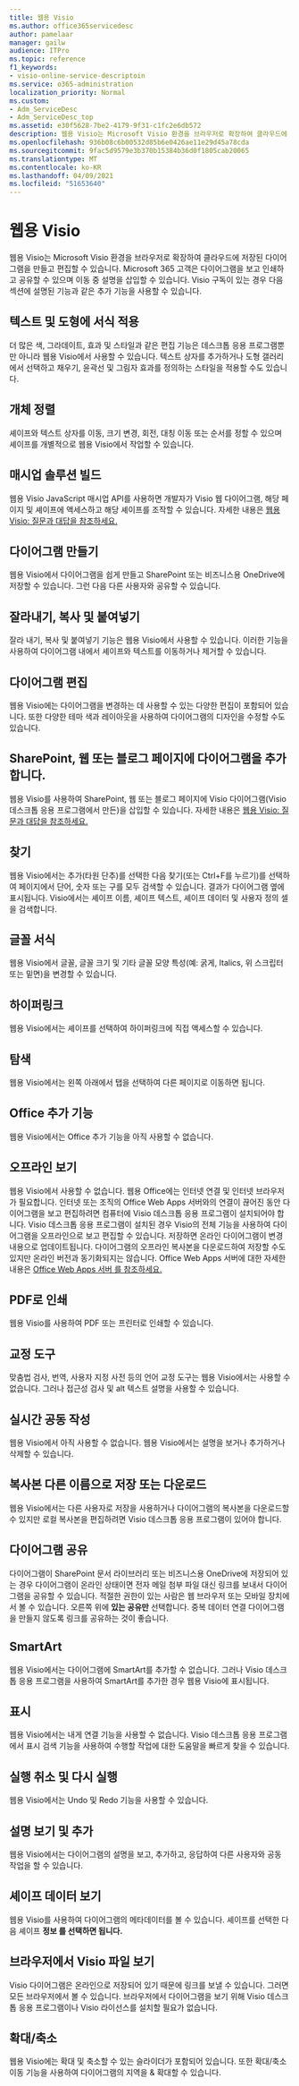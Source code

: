 ```yaml
---
title: 웹용 Visio
ms.author: office365servicedesc
author: pamelaar
manager: gailw
audience: ITPro
ms.topic: reference
f1_keywords:
- visio-online-service-descriptoin
ms.service: o365-administration
localization_priority: Normal
ms.custom:
- Adm_ServiceDesc
- Adm_ServiceDesc_top
ms.assetid: e30f5628-7be2-4179-9f31-c1fc2e6db572
description: 웹용 Visio는 Microsoft Visio 환경을 브라우저로 확장하여 클라우드에 저장된 다이어그램을 만들고 편집할 수 있습니다. Microsoft 365 고객은 다이어그램을 보고 인쇄하고 공유할 수 있으며 이동 중 설명을 삽입할 수 있습니다.
ms.openlocfilehash: 936b08c6b00532d85b6e0426ae11e29d45a78cda
ms.sourcegitcommit: 9fac5d9579e3b370b15384b36d0f1805cab20065
ms.translationtype: MT
ms.contentlocale: ko-KR
ms.lasthandoff: 04/09/2021
ms.locfileid: "51653640"
---
```

# <a name="visio-for-the-web"></a>웹용 Visio

웹용 Visio는 Microsoft Visio 환경을 브라우저로 확장하여 클라우드에 저장된 다이어그램을 만들고 편집할 수 있습니다. Microsoft 365 고객은 다이어그램을 보고 인쇄하고 공유할 수 있으며 이동 중 설명을 삽입할 수 있습니다. Visio 구독이 있는 경우 다음 섹션에 설명된 기능과 같은 추가 기능을 사용할 수 있습니다.
  
## <a name="apply-rich-formatting-to-text-and-shapes"></a>텍스트 및 도형에 서식 적용

더 많은 색, 그라데이트, 효과 및 스타일과 같은 편집 기능은 데스크톱 응용 프로그램뿐만 아니라 웹용 Visio에서 사용할 수 있습니다. 텍스트 상자를 추가하거나 도형 갤러리에서 선택하고 채우기, 윤곽선 및 그림자 효과를 정의하는 스타일을 적용할 수도 있습니다.
  
## <a name="arrange-objects"></a>개체 정렬

셰이프와 텍스트 상자를 이동, 크기 변경, 회전, 대칭 이동 또는 순서를 정할 수 있으며 셰이프를 개별적으로 웹용 Visio에서 작업할 수 있습니다.
  
## <a name="build-mashup-solutions"></a>매시업 솔루션 빌드

웹용 Visio JavaScript 매시업 API를 사용하면 개발자가 Visio 웹 다이어그램, 해당 페이지 및 셰이프에 액세스하고 해당 셰이프를 조작할 수 있습니다. 자세한 내용은 [웹용 Visio: 질문과 대답을 참조하세요.](https://support.office.com/article/e6647040-2fca-42ec-9fa5-d16a4e39e0ee)
  
## <a name="create-diagrams"></a>다이어그램 만들기

웹용 Visio에서 다이어그램을 쉽게 만들고 SharePoint 또는 비즈니스용 OneDrive에 저장할 수 있습니다. 그런 다음 다른 사용자와 공유할 수 있습니다.
  
## <a name="cut-copy-and-paste"></a>잘라내기, 복사 및 붙여넣기

잘라 내기, 복사 및 붙여넣기 기능은 웹용 Visio에서 사용할 수 있습니다. 이러한 기능을 사용하여 다이어그램 내에서 셰이프와 텍스트를 이동하거나 제거할 수 있습니다.
  
## <a name="edit-diagrams"></a>다이어그램 편집

웹용 Visio에는 다이어그램을 변경하는 데 사용할 수 있는 다양한 편집이 포함되어 있습니다. 또한 다양한 테마 색과 레이아웃을 사용하여 다이어그램의 디자인을 수정할 수도 있습니다.
  
## <a name="embed-diagram-in-a-sharepoint-web-or-blog-page"></a>SharePoint, 웹 또는 블로그 페이지에 다이어그램을 추가합니다.

웹용 Visio를 사용하여 SharePoint, 웹 또는 블로그 페이지에 Visio 다이어그램(Visio 데스크톱 응용 프로그램에서 만든)을 삽입할 수 있습니다. 자세한 내용은 [웹용 Visio: 질문과 대답을 참조하세요.](https://support.office.com/article/e6647040-2fca-42ec-9fa5-d16a4e39e0ee)
  
## <a name="find"></a>찾기

웹용 Visio에서는 추가(타원 단추)를 선택한 다음 찾기(또는 Ctrl+F를 누르기)를 선택하여  페이지에서 단어, 숫자 또는 구를 모두 검색할 수 있습니다.  결과가 다이어그램 옆에 표시됩니다. Visio에서는 셰이프 이름, 셰이프 텍스트, 셰이프 데이터 및 사용자 정의 셀을 검색합니다.
  
## <a name="font-formatting"></a>글꼴 서식

웹용 Visio에서 글꼴, 글꼴 크기 및 기타 글꼴 모양 특성(예: 굵게, Italics, 위 스크립터 또는 밑면)을 변경할 수 있습니다.
  
## <a name="hyperlinks"></a>하이퍼링크

웹용 Visio에서는 셰이프를 선택하여 하이퍼링크에 직접 액세스할 수 있습니다.
  
## <a name="navigation"></a>탐색

웹용 Visio에서는 왼쪽 아래에서 탭을 선택하여 다른 페이지로 이동하면 됩니다.
  
## <a name="office-add-ins"></a>Office 추가 기능

웹용 Visio에서는 Office 추가 기능을 아직 사용할 수 없습니다.
  
## <a name="offline-viewing"></a>오프라인 보기

웹용 Visio에서 사용할 수 없습니다. 웹용 Office에는 인터넷 연결 및 인터넷 브라우저가 필요합니다. 인터넷 또는 조직의 Office Web Apps 서버와의 연결이 끊어진 동안 다이어그램을 보고 편집하려면 컴퓨터에 Visio 데스크톱 응용 프로그램이 설치되어야 합니다. Visio 데스크톱 응용 프로그램이 설치된 경우 Visio의 전체 기능을 사용하여 다이어그램을 오프라인으로 보고 편집할 수 있습니다. 저장하면 온라인 다이어그램이 변경 내용으로 업데이트됩니다. 다이어그램의 오프라인 복사본을 다운로드하여 저장할 수도 있지만 온라인 버전과 동기화되지는 않습니다. Office Web Apps 서버에 대한 자세한 내용은 [Office Web Apps 서버 를 참조하세요.](/webappsserver/how-office-web-apps-work-on-premises-with-sharepoint-2013)
  
## <a name="print-to-pdf"></a>PDF로 인쇄

웹용 Visio를 사용하여 PDF 또는 프린터로 인쇄할 수 있습니다.
  
## <a name="proofing-tools"></a>교정 도구

맞춤법 검사, 번역, 사용자 지정 사전 등의 언어 교정 도구는 웹용 Visio에서는 사용할 수 없습니다. 그러나 접근성 검사 및 alt 텍스트 설명을 사용할 수 있습니다.
  
## <a name="real-time-co-authoring"></a>실시간 공동 작성

웹용 Visio에서 아직 사용할 수 없습니다. 웹용 Visio에서는 설명을 보거나 추가하거나 삭제할 수 있습니다.
  
## <a name="save-as-or-download-a-copy"></a>복사본 다른 이름으로 저장 또는 다운로드

웹용 Visio에서는 다른 사용자로 저장을 사용하거나 다이어그램의 복사본을 다운로드할 수 있지만 로컬 복사본을 편집하려면 Visio 데스크톱 응용 프로그램이 있어야 합니다.
  
## <a name="share-a-diagram"></a>다이어그램 공유

다이어그램이 SharePoint 문서 라이브러리 또는 비즈니스용 OneDrive에 저장되어 있는 경우 다이어그램이 온라인 상태이면 전자 메일 첨부 파일 대신 링크를 보내서 다이어그램을 공유할 수 있습니다. 적절한 권한이 있는 사람은 웹 브라우저 또는 모바일 장치에서 볼 수 있습니다. 오른쪽 위에 **있는 공유만** 선택합니다. 중복 데이터 연결 다이어그램을 만들지 않도록 링크를 공유하는 것이 좋습니다.
  
## <a name="smartart"></a>SmartArt

웹용 Visio에서는 다이어그램에 SmartArt를 추가할 수 없습니다. 그러나 Visio 데스크톱 응용 프로그램을 사용하여 SmartArt를 추가한 경우 웹용 Visio에 표시됩니다.
  
## <a name="tell-me"></a>표시

웹용 Visio에서는 내게 연결 기능을 사용할 수 없습니다. Visio 데스크톱 응용 프로그램에서 표시 검색 기능을 사용하여 수행할 작업에 대한 도움말을 빠르게 찾을 수 있습니다.
  
## <a name="undo-and-redo"></a>실행 취소 및 다시 실행

웹용 Visio에서는 Undo 및 Redo 기능을 사용할 수 있습니다.
  
## <a name="view-and-add-comments"></a>설명 보기 및 추가

 웹용 Visio에서는 다이어그램의 설명을 보고, 추가하고, 응답하여 다른 사용자와 공동 작업을 할 수 있습니다. 
  
## <a name="view-shape-data"></a>셰이프 데이터 보기

웹용 Visio를 사용하여 다이어그램의 메타데이터를 볼 수 있습니다. 셰이프를 선택한 다음 셰이프 **정보 를 선택하면 됩니다.**
  
## <a name="view-visio-files-in-the-browser"></a>브라우저에서 Visio 파일 보기

Visio 다이어그램은 온라인으로 저장되어 있기 때문에 링크를 보낼 수 있습니다. 그러면 모든 브라우저에서 볼 수 있습니다. 브라우저에서 다이어그램을 보기 위해 Visio 데스크톱 응용 프로그램이나 Visio 라이선스를 설치할 필요가 없습니다.
  
## <a name="zoom"></a>확대/축소

웹용 Visio에는 확대 및 축소할 수 있는 슬라이더가 포함되어 있습니다. 또한 확대/축소 이동 기능을 사용하여 다이어그램의 지역을 &amp; 확대할 수 있습니다.
